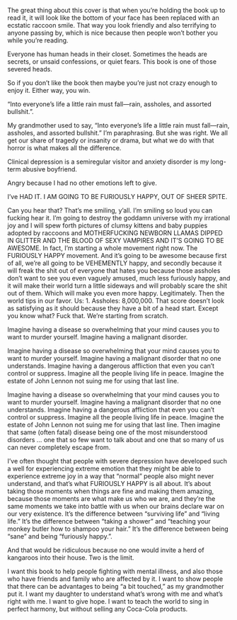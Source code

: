 

The great thing about this cover is that when you’re holding the book up to read it, it will look like the bottom of your face has been replaced with an ecstatic raccoon smile. That way you look friendly and also terrifying to anyone passing by, which is nice because then people won’t bother you while you’re reading.

Everyone has human heads in their closet. Sometimes the heads are secrets, or unsaid confessions, or quiet fears. This book is one of those severed heads.

So if you don’t like the book then maybe you’re just not crazy enough to enjoy it. Either way, you win.

“Into everyone’s life a little rain must fall—rain, assholes, and assorted bullshit.”.

My grandmother used to say, “Into everyone’s life a little rain must fall—rain, assholes, and assorted bullshit.” I’m paraphrasing. But she was right. We all get our share of tragedy or insanity or drama, but what we do with that horror is what makes all the difference.

Clinical depression is a semiregular visitor and anxiety disorder is my long-term abusive boyfriend.

Angry because I had no other emotions left to give.

I’ve HAD IT. I AM GOING TO BE FURIOUSLY HAPPY, OUT OF SHEER SPITE.

Can you hear that? That’s me smiling, y’all. I’m smiling so loud you can fucking hear it. I’m going to destroy the goddamn universe with my irrational joy and I will spew forth pictures of clumsy kittens and baby puppies adopted by raccoons and MOTHERFUCKING NEWBORN LLAMAS DIPPED IN GLITTER AND THE BLOOD OF SEXY VAMPIRES AND IT’S GOING TO BE AWESOME. In fact, I’m starting a whole movement right now. The FURIOUSLY HAPPY movement. And it’s going to be awesome because first of all, we’re all going to be VEHEMENTLY happy, and secondly because it will freak the shit out of everyone that hates you because those assholes don’t want to see you even vaguely amused, much less furiously happy, and it will make their world turn a little sideways and will probably scare the shit out of them. Which will make you even more happy. Legitimately. Then the world tips in our favor. Us: 1. Assholes: 8,000,000. That score doesn’t look as satisfying as it should because they have a bit of a head start. Except you know what? Fuck that. We’re starting from scratch.

Imagine having a disease so overwhelming that your mind causes you to want to murder yourself. Imagine having a malignant disorder.

Imagine having a disease so overwhelming that your mind causes you to want to murder yourself. Imagine having a malignant disorder that no one understands. Imagine having a dangerous affliction that even you can’t control or suppress. Imagine all the people living life in peace. Imagine the estate of John Lennon not suing me for using that last line.

Imagine having a disease so overwhelming that your mind causes you to want to murder yourself. Imagine having a malignant disorder that no one understands. Imagine having a dangerous affliction that even you can’t control or suppress. Imagine all the people living life in peace. Imagine the estate of John Lennon not suing me for using that last line. Then imagine that same (often fatal) disease being one of the most misunderstood disorders … one that so few want to talk about and one that so many of us can never completely escape from.

I’ve often thought that people with severe depression have developed such a well for experiencing extreme emotion that they might be able to experience extreme joy in a way that “normal” people also might never understand, and that’s what FURIOUSLY HAPPY is all about. It’s about taking those moments when things are fine and making them amazing, because those moments are what make us who we are, and they’re the same moments we take into battle with us when our brains declare war on our very existence. It’s the difference between “surviving life” and “living life.” It’s the difference between “taking a shower” and “teaching your monkey butler how to shampoo your hair.” It’s the difference between being “sane” and being “furiously happy.”.

And that would be ridiculous because no one would invite a herd of kangaroos into their house. Two is the limit.

I want this book to help people fighting with mental illness, and also those who have friends and family who are affected by it. I want to show people that there can be advantages to being “a bit touched,” as my grandmother put it. I want my daughter to understand what’s wrong with me and what’s right with me. I want to give hope. I want to teach the world to sing in perfect harmony, but without selling any Coca-Cola products.


